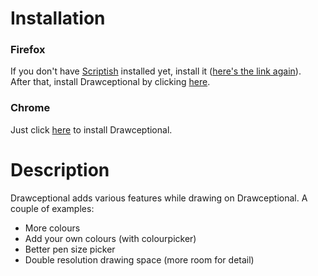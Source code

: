 # Installation
### Firefox
If you don't have [Scriptish](https://addons.mozilla.org/firefox/addon/scriptish/) installed yet, install it ([here's the link again](https://addons.mozilla.org/firefox/addon/scriptish/)).  
After that, install Drawceptional by clicking [here](https://raw.github.com/Paperfold/Drawceptional/master/drawceptional.user.js).

### Chrome
Just click [here](https://raw.github.com/Paperfold/Drawceptional/master/drawceptional.user.js) to install Drawceptional.

# Description
Drawceptional adds various features while drawing on Drawceptional. A couple of examples:

* More colours  
* Add your own colours (with colourpicker)  
* Better pen size picker  
* Double resolution drawing space (more room for detail)